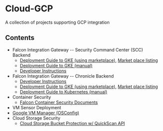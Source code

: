 # Cloud-GCP
A collection of projects supporting GCP integration


## Contents
 * Falcon Integration Gateway -- Security Command Center (SCC) Backend
   * [Deployment Guide to GKE (using marketplace)](https://github.com/CrowdStrike/falcon-integration-gateway/blob/main/docs/listings/gke/UserGuide.md), [Market place listing](https://console.cloud.google.com/marketplace/product/crowdstrike-saas/falcon-integration-gateway-scc)
   * [Deployment Guide to GKE (manual)](https://github.com/CrowdStrike/falcon-integration-gateway/tree/main/docs/gke)
   * [Developer Instructions](https://github.com/CrowdStrike/falcon-integration-gateway/tree/main/fig/backends/gcp)
 * Falcon Integration Gateway -- Chronicle Backend
   * [Developer Instructions](https://github.com/CrowdStrike/falcon-integration-gateway/tree/main/fig/backends/chronicle)
   * [Deployment Guide to GKE (using marketplace)](https://github.com/CrowdStrike/falcon-integration-gateway/blob/main/docs/listings/gke-chronicle/UserGuide.md), [Market place listing](https://console.cloud.google.com/marketplace/product/crowdstrike-saas/falcon-integration-gateway-chronicle)
   * [Deployment Guide to Kubernetes (manual)](https://github.com/CrowdStrike/falcon-integration-gateway/tree/main/docs/chronicle)
 * Container Security
   * [Falcon Container Security Documents](container)
 * VM Sensor Deployment
  * [Google VM Manager (OSConfig)](osconfig)
 * Cloud Storage Security
   * [Cloud Storage Bucket Protection w/ QuickScan API](cloud-storage-protection)
